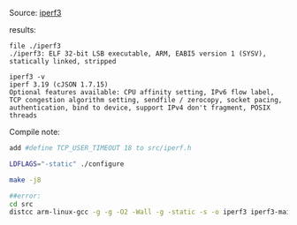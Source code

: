 Source: [iperf3](https://github.com/esnet/iperf)

results:

	file ./iperf3
	./iperf3: ELF 32-bit LSB executable, ARM, EABI5 version 1 (SYSV), statically linked, stripped


```
iperf3 -v
iperf 3.19 (cJSON 1.7.15)
Optional features available: CPU affinity setting, IPv6 flow label, TCP congestion algorithm setting, sendfile / zerocopy, socket pacing, authentication, bind to device, support IPv4 don't fragment, POSIX threads
```

Compile note:

```bash
add #define TCP_USER_TIMEOUT 18 to src/iperf.h

LDFLAGS="-static" ./configure

make -j8

##error:
cd src
distcc arm-linux-gcc -g -g -O2 -Wall -g -static -s -o iperf3 iperf3-main.o  -L/mmc/lib ./.libs/libiperf.a -lssl -lcrypto -lpthread -pthread
```

